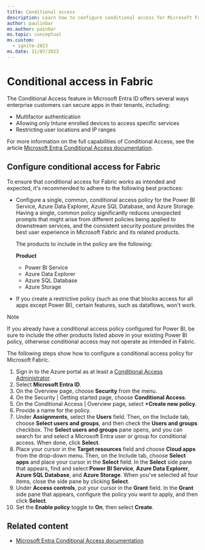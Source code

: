 ```yaml
---
title: Conditional access
description: Learn how to configure conditional access for Microsoft Fabric.
author: paulinbar
ms.author: painbar
ms.topic: conceptual
ms.custom:
  - ignite-2023
ms.date: 11/07/2023
---
```


# Conditional access in Fabric

The Conditional Access feature in Microsoft Entra ID offers several ways enterprise customers can secure apps in their tenants, including:

- Multifactor authentication
- Allowing only Intune enrolled devices to access specific services
- Restricting user locations and IP ranges

For more information on the full capabilities of Conditional Access, see the article [Microsoft Entra Conditional Access documentation](/entra/identity/conditional-access/).

## Configure conditional access for Fabric

To ensure that conditional access for Fabric works as intended and expected, it's recommended to adhere to the following best practices:

* Configure a single, common, conditional access policy for the Power BI Service, Azure Data Explorer, Azure SQL Database, and Azure Storage. Having a single, common policy significantly reduces unexpected prompts that might arise from different policies being applied to downstream services, and the consistent security posture provides the best user experience in Microsoft Fabric and its related products.

    The products to include in the policy are the following:

    **Product**
    * Power BI Service
    * Azure Data Explorer
    * Azure SQL Database
    * Azure Storage

* If you create a restrictive policy (such as one that blocks access for all apps except Power BI), certain features, such as dataflows, won't work.

> [!NOTE]
> If you already have a conditional access policy configured for Power BI, be sure to include the other products listed above in your existing Power BI policy, otherwise conditional access may not operate as intended in Fabric.

The following steps show how to configure a conditional access policy for Microsoft Fabric.

1. Sign in to the Azure portal as at least a [Conditional Access Administrator](/entra/identity/role-based-access-control/permissions-reference#conditional-access-administrator).
1. Select **Microsoft Entra ID**.
1. On the Overview page, choose **Security** from the menu.
1. On the Security | Getting started page, choose **Conditional Access**.
1. On the Conditional Access | Overview page, select **+Create new policy**.
1. Provide a name for the policy.
1. Under **Assignments**, select the **Users** field. Then, on the Include tab, choose **Select users and groups**, and then check the **Users and groups** checkbox. The **Select users and groups** pane opens, and you can search for and select a Microsoft Entra user or group for conditional access. When done, click **Select**.
1. Place your cursor in the **Target resources** field and choose **Cloud apps** from the drop-down menu. Then, on the Include tab, choose **Select apps** and place your cursor in the **Select** field. In the **Select** side pane that appears, find and select **Power BI Service**, **Azure Data Explorer**, **Azure SQL Database**, and **Azure Storage**. When you've selected all four items, close the side pane by clicking **Select**.
1. Under **Access controls**, put your cursor in the **Grant** field. In the **Grant** side pane that appears, configure the policy you want to apply, and then click **Select**.
1. Set the **Enable policy** toggle to **On**, then select **Create**.

## Related content

* [Microsoft Entra Conditional Access documentation](/entra/identity/conditional-access/)
